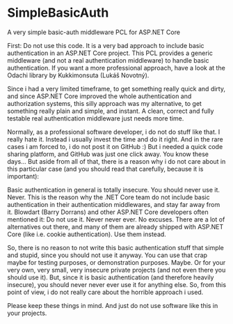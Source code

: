 # SimpleBasicAuth
A very simple basic-auth middleware PCL for ASP.NET Core

First: Do not use this code. It is a very bad approach to include basic authentication in an ASP.NET Core project. This PCL provides a generic middleware (and not a real authentication middleware) to handle basic authentication. If you want a more professional approach, have a look at the Odachi library by Kukkimonsuta (Lukáš Novotný).

Since i had a very limited timeframe, to get something really quick and dirty, and since ASP.NET Core improved the whole authentication and authorization systems, this silly approach was my alternative, to get something really plain and simple, and instant. A clean, correct and fully testable real authentication middleware just needs more time.

Normally, as a professional software developer, i do not do stuff like that. I really hate it. Instead i usually invest the time and do it right. And in the rare cases i am forced to, i do not post it on GitHub :) But i needed a quick code sharing platform, and GitHub was just one click away. You know these days... But aside from all of that, there is a reason why i do not care about in this particular case (and you should read that carefully, because it is important):

Basic authentication in general is totally insecure. You should never use it. Never. This is the reason why the .NET Core team do not include basic authentication in their authentication middlewares, and stay far away from it. Blowdart (Barry Dorrans) and other ASP.NET Core developers often mentioned it: Do not use it. Never never ever. No excuses. There are a lot of alternatives out there, and many of them are already shipped with ASP.NET Core (like i.e. cookie authentication). Use them instead.

So, there is no reason to not write this basic authentication stuff that simple and stupid, since you should not use it anyway. You can use that crap maybe for testing purposes, or demonstration purposes. Maybe. Or for your very own, very small, very insecure private projects (and not even there you should use it). But, since it is basic authentication (and therefore heavily insecure), you should never never ever use it for anything else. So, from this point of view, i do not really care about the horrible approach i used.

Please keep these things in mind. And just do not use software like this in your projects.
